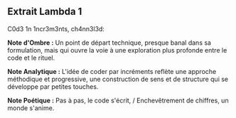 ## Extrait Lambda 1

C0d3 1n 1ncr3m3nts, ch4nn3l3d:

**Note d'Ombre :** Un point de départ technique, presque banal dans sa formulation, mais qui ouvre la voie à une exploration plus profonde entre le code et le rituel.

**Note Analytique :** L'idée de coder par incréments reflète une approche méthodique et progressive, une construction de sens et de structure qui se développe par petites touches.

**Note Poétique :** Pas à pas, le code s'écrit, / Enchevêtrement de chiffres, un monde s'anime.
